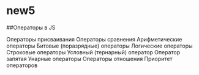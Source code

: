 # new5
##Операторы в JS

Операторы присваивания
Операторы сравнения
Арифметические операторы
Битовые (поразрядные) операторы
Логические операторы
Строковые операторы
Условный (тернарный) оператор
Оператор запятая
Унарные операторы
Операторы отношения
Приоритет операторов
